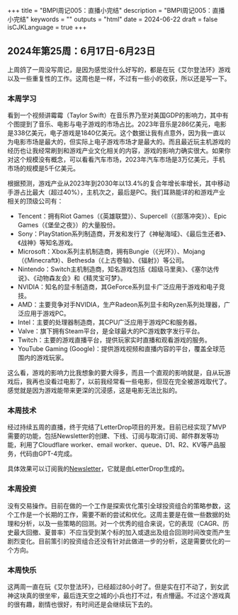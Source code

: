 +++
title = "BMPI周记005：直播小完结"
description = "BMPI周记005：直播小完结"
keywords = ""
outputs = "html"
date = 2024-06-22
draft = false
isCJKLanguage = true
+++

## 2024年第25周：6月17日-6月23日

上周鸽了一周没写周记，是因为感觉没什么好写的，都是在玩《艾尔登法环》游戏以及一些重复性的工作。这周也是一样，不过有一些小的收获，所以还是写一下。

### 本周学习

看到一个视频讲霉霉（Taylor Swift）在音乐界乃至对美国GDP的影响力，其中有个图提到了音乐、电影与电子游戏的市场占比。2023年音乐是286亿美元，电影是338亿美元，电子游戏是1840亿美元。这个数据让我有点意外，因为我一直以为电影市场是最大的，但实际上电子游戏市场才是最大的。而且最近玩主机游戏的经历也让我经常刷到和游戏产业文化相关的内容，游戏的影响力确实很大。如果你对这个规模没有概念，可以看看汽车市场，2023年汽车市场是3万亿美元，手机市场的规模是5千亿美元。

根据预测，游戏产业从2023年到2030年以13.4%的复合年增长率增长，其中移动手游占比最大（超过40%），主机次之，最后是PC。我们耳熟能详的和游戏产业相关的顶级公司有：

- Tencent：拥有Riot Games（《英雄联盟》）、Supercell（《部落冲突》）、Epic Games（《堡垒之夜》）的大量股份。
- Sony：PlayStation系列制造商，开发和发行了《神秘海域》、《最后生还者》、《战神》等知名游戏。
- Microsoft：Xbox系列主机制造商，拥有Bungie（《光环》）、Mojang（《Minecraft》）、Bethesda（《上古卷轴》、《辐射》）等公司。
- Nintendo：Switch主机制造商，知名游戏包括《超级马里奥》、《塞尔达传说》、《动物森友会》和《精灵宝可梦》。
- NVIDIA：知名的显卡制造商，其GeForce系列显卡广泛应用于游戏和电子竞技。
- AMD：主要竞争对手NVIDIA，生产Radeon系列显卡和Ryzen系列处理器，广泛应用于游戏PC。
- Intel：主要的处理器制造商，其CPU广泛应用于游戏PC和服务器。
- Valve：旗下拥有Steam平台，是全球最大的PC游戏数字发行平台。
- Twitch：主要的游戏直播平台，提供玩家实时直播和观看游戏的服务。
- YouTube Gaming (Google)：提供游戏视频和直播内容的平台，覆盖全球范围内的游戏玩家。

这么看，游戏的影响力比我想象的要大得多，而且一个直观的影响就是，自从玩游戏后，我再也没看过电影了，以前我经常看一些电影，但现在完全被游戏取代了。感觉就是因为游戏能带来更深的沉浸感，这是电影无法比拟的。

### 本周技术

经过持续五周的直播，终于完结了LetterDrop项目的开发。目前已经实现了MVP需要的功能，包括Newsletter的创建、下线、订阅与取消订阅、邮件群发等功能，利用了Cloudflare worker、email worker、queue、D1、R2、KV等产品服务，代码由GPT-4完成。

具体效果可以订阅我的[Newsletter](https://ld.i365.tech/newsletter/e0b379d3-0be0-4ae5-9fe2-cd972a667cdb)，它就是由LetterDrop生成的。

### 本周投资

没有交易操作。目前在做的一个工作是探索优化策引全球投资组合的策略参数，这个工作是一个长期的工作，需要不断的尝试和优化。这周主要是在做一些数据的处理和分析，以及一些策略的回测。对一个优秀的组合来说，它的表现（CAGR、历史最大回撤、夏普率）不应当受到某个标的加入或退出及组合回测时间改变而产生剧烈变化。目前策引的投资组合还没有针对此做进一步的分析，这是需要优化的一个方向。

### 本周快乐

这两周一直在玩《艾尔登法环》，已经超过80小时了。但是实在打不动了，到女武神这块真的很坐牢，最后连天空之城的小兵也打不过，有点懵逼。不过这个游戏真的很有趣，剧情也很好，有时间还是会继续玩下去的。
